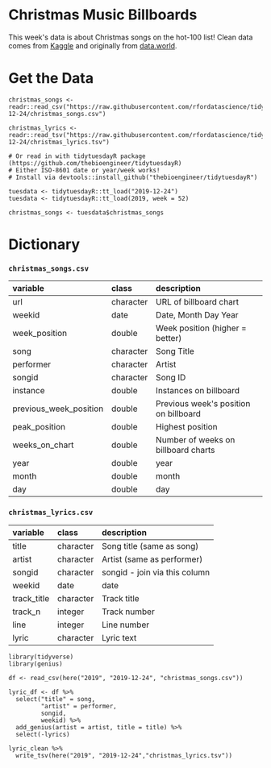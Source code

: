 # Christmas Music Billboards

This week's data is about Christmas songs on the hot-100 list! Clean data comes from [Kaggle](https://www.kaggle.com/sharkbait1223/billboard-top-100-christmas-carol-dataset) and originally from [data.world](https://data.world/kcmillersean/billboard-hot-100-1958-2017).

# Get the Data

```
christmas_songs <- readr::read_csv("https://raw.githubusercontent.com/rfordatascience/tidytuesday/master/data/2019/2019-12-24/christmas_songs.csv")

christmas_lyrics <- readr::read_tsv("https://raw.githubusercontent.com/rfordatascience/tidytuesday/master/data/2019/2019-12-24/christmas_lyrics.tsv")

# Or read in with tidytuesdayR package (https://github.com/thebioengineer/tidytuesdayR)
# Either ISO-8601 date or year/week works!
# Install via devtools::install_github("thebioengineer/tidytuesdayR")

tuesdata <- tidytuesdayR::tt_load("2019-12-24")
tuesdata <- tidytuesdayR::tt_load(2019, week = 52)

christmas_songs <- tuesdata$christmas_songs
```

# Dictionary


### `christmas_songs.csv`

|variable               |class     |description |
|:----------------------|:---------|:-----------|
|url                    |character | URL of billboard chart|
|weekid                 |date | Date, Month Day Year|
|week_position          |double    | Week position (higher = better)|
|song                   |character |Song Title|
|performer              |character | Artist |
|songid                 |character | Song ID|
|instance               |double    | Instances on billboard |
|previous_week_position |double    | Previous week's position on billboard |
|peak_position          |double    | Highest position |
|weeks_on_chart         |double    | Number of weeks on billboard charts |
|year                   |double    | year|
|month                  |double    | month|
|day                    |double    | day |

### `christmas_lyrics.csv`

|variable    |class     |description |
|:-----------|:---------|:-----------|
|title       |character | Song title (same as song) |
|artist      |character | Artist (same as performer) |
|songid      |character | songid - join via this column |
|weekid      |date | date|
|track_title |character | Track title |
|track_n     |integer   | Track number |
|line        |integer   | Line number |
|lyric       |character | Lyric text |

```{r}
library(tidyverse)
library(genius)

df <- read_csv(here("2019", "2019-12-24", "christmas_songs.csv"))

lyric_df <- df %>% 
  select("title" = song,
         "artist" = performer,
         songid,
         weekid) %>% 
  add_genius(artist = artist, title = title) %>% 
  select(-lyrics)

lyric_clean %>% 
  write_tsv(here("2019", "2019-12-24","christmas_lyrics.tsv"))

```
